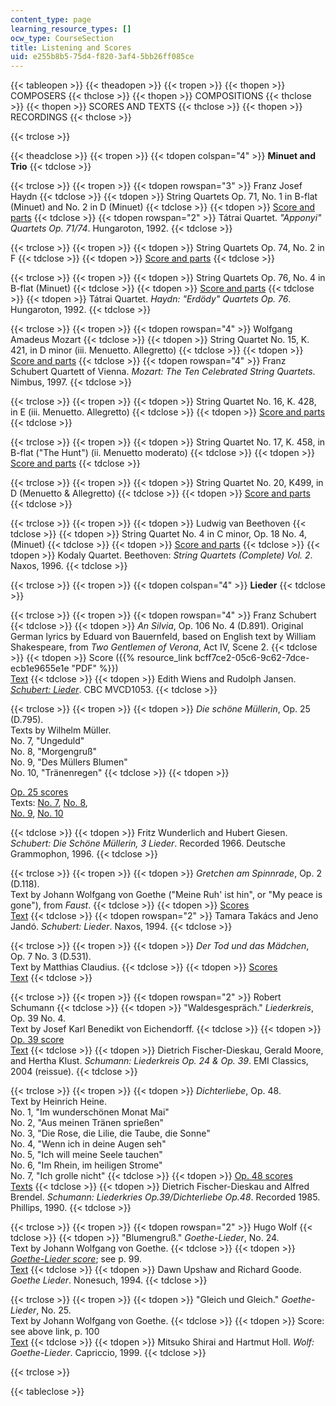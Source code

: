 ```yaml
---
content_type: page
learning_resource_types: []
ocw_type: CourseSection
title: Listening and Scores
uid: e255b8b5-75d4-f820-3af4-5bb26ff085ce
---
```


{{< tableopen >}}
{{< theadopen >}}
{{< tropen >}}
{{< thopen >}}
COMPOSERS
{{< thclose >}}
{{< thopen >}}
COMPOSITIONS
{{< thclose >}}
{{< thopen >}}
SCORES AND TEXTS
{{< thclose >}}
{{< thopen >}}
RECORDINGS
{{< thclose >}}

{{< trclose >}}

{{< theadclose >}}
{{< tropen >}}
{{< tdopen colspan="4" >}}
**Minuet and Trio**
{{< tdclose >}}

{{< trclose >}}
{{< tropen >}}
{{< tdopen rowspan="3" >}}
Franz Josef Haydn
{{< tdclose >}}
{{< tdopen >}}
String Quartets Op. 71, No. 1 in B-flat (Minuet) and No. 2 in D (Minuet)
{{< tdclose >}}
{{< tdopen >}}
[Score and parts](http://imslp.org/wiki/String_Quartets,_Op.71_%28Haydn,_Joseph%29)
{{< tdclose >}}
{{< tdopen rowspan="2" >}}
Tátrai Quartet. _"Apponyi" Quartets Op. 71/74_. Hungaroton, 1992.
{{< tdclose >}}

{{< trclose >}}
{{< tropen >}}
{{< tdopen >}}
String Quartets Op. 74, No. 2 in F
{{< tdclose >}}
{{< tdopen >}}
[Score and parts](http://imslp.org/wiki/String_Quartets,_Op.74_%28Haydn,_Joseph%29)
{{< tdclose >}}

{{< trclose >}}
{{< tropen >}}
{{< tdopen >}}
String Quartets Op. 76, No. 4 in B-flat (Minuet)
{{< tdclose >}}
{{< tdopen >}}
[Score and parts](http://imslp.org/wiki/String_Quartets,_Op.76_%28Haydn,_Joseph%29)
{{< tdclose >}}
{{< tdopen >}}
Tátrai Quartet. _Haydn: "Erdödy" Quartets Op. 76_. Hungaroton, 1992.
{{< tdclose >}}

{{< trclose >}}
{{< tropen >}}
{{< tdopen rowspan="4" >}}
Wolfgang Amadeus Mozart
{{< tdclose >}}
{{< tdopen >}}
String Quartet No. 15, K. 421, in D minor (iii. Menuetto. Allegretto)
{{< tdclose >}}
{{< tdopen >}}
[Score and parts](http://imslp.org/wiki/String_Quartet_No.15,_K.421_%28Mozart,_Wolfgang_Amadeus%29)
{{< tdclose >}}
{{< tdopen rowspan="4" >}}
Franz Schubert Quartett of Vienna. _Mozart: The Ten Celebrated String Quartets_. Nimbus, 1997.
{{< tdclose >}}

{{< trclose >}}
{{< tropen >}}
{{< tdopen >}}
String Quartet No. 16, K. 428, in E (iii. Menuetto. Allegretto)
{{< tdclose >}}
{{< tdopen >}}
[Score and parts](http://imslp.org/wiki/String_Quartet_No.16,_K.428_%28Mozart,_Wolfgang_Amadeus%29)
{{< tdclose >}}

{{< trclose >}}
{{< tropen >}}
{{< tdopen >}}
String Quartet No. 17, K. 458, in B-flat ("The Hunt") (ii. Menuetto moderato)
{{< tdclose >}}
{{< tdopen >}}
[Score and parts](http://imslp.org/wiki/String_Quartet_No.17,_K.458_%28Mozart,_Wolfgang_Amadeus%29)
{{< tdclose >}}

{{< trclose >}}
{{< tropen >}}
{{< tdopen >}}
String Quartet No. 20, K499, in D (Menuetto & Allegretto)
{{< tdclose >}}
{{< tdopen >}}
[Score and parts](http://imslp.org/wiki/String_Quartet_No.20,_K.499_%28Mozart,_Wolfgang_Amadeus%29)
{{< tdclose >}}

{{< trclose >}}
{{< tropen >}}
{{< tdopen >}}
Ludwig van Beethoven
{{< tdclose >}}
{{< tdopen >}}
String Quartet No. 4 in C minor, Op. 18 No. 4, (Minuet)
{{< tdclose >}}
{{< tdopen >}}
[Score and parts](http://imslp.org/wiki/String_Quartet_No.4,_Op.18_No.4_%28Beethoven,_Ludwig_van%29)
{{< tdclose >}}
{{< tdopen >}}
Kodaly Quartet. Beethoven: _String Quartets (Complete) Vol. 2_. Naxos, 1996.
{{< tdclose >}}

{{< trclose >}}
{{< tropen >}}
{{< tdopen colspan="4" >}}
**Lieder**
{{< tdclose >}}

{{< trclose >}}
{{< tropen >}}
{{< tdopen rowspan="4" >}}
Franz Schubert
{{< tdclose >}}
{{< tdopen >}}
_An Silvia_, Op. 106 No. 4 (D.891). Original German lyrics by Eduard von Bauernfeld, based on English text by William Shakespeare, from _Two Gentlemen of Verona_, Act IV, Scene 2.
{{< tdclose >}}
{{< tdopen >}}
Score ({{% resource_link bcff7ce2-05c6-9c62-7dce-ecb1e9655e1e "PDF" %}})  
[Text](http://www.lieder.net/lieder/get_text.html?TextId=19060)
{{< tdclose >}}
{{< tdopen >}}
Edith Wiens and Rudolph Jansen. [_Schubert: Lieder_](http://www.classicsonline.com/catalogue/product.aspx?pid=314488). CBC MVCD1053.
{{< tdclose >}}

{{< trclose >}}
{{< tropen >}}
{{< tdopen >}}
_Die schöne Müllerin_, Op. 25 (D.795).  
Texts by Wilhelm Müller.  
No. 7, "Ungeduld"  
No. 8, "Morgengruß"  
No. 9, "Des Müllers Blumen"  
No. 10, "Tränenregen"
{{< tdclose >}}
{{< tdopen >}}


[Op. 25 scores](http://imslp.org/wiki/Die_Sch%C3%B6ne_M%C3%BCllerin,_D.795_%28Op.25%29_%28Schubert,_Franz%29)  
Texts: [No. 7](http://www.lieder.net/lieder/get_text.html?TextId=11902), [No. 8](http://www.lieder.net/lieder/get_text.html?TextId=11864),  
[No. 9](http://www.lieder.net/lieder/get_text.html?TextId=11793), [No. 10](http://www.lieder.net/lieder/get_text.html?TextId=11896)


{{< tdclose >}}
{{< tdopen >}}
Fritz Wunderlich and Hubert Giesen. _Schubert: Die Schöne Müllerin, 3 Lieder_. Recorded 1966. Deutsche Grammophon, 1996.
{{< tdclose >}}

{{< trclose >}}
{{< tropen >}}
{{< tdopen >}}
_Gretchen am Spinnrade_, Op. 2 (D.118).  
Text by Johann Wolfgang von Goethe ("Meine Ruh' ist hin", or "My peace is gone"), from _Faust_.
{{< tdclose >}}
{{< tdopen >}}
[Scores](http://imslp.org/wiki/Gretchen_am_Spinnrade,_D.118_%28Op.2%29_%28Schubert,_Franz%29)  
[Text](http://www.lieder.net/lieder/get_text.html?TextId=17757)
{{< tdclose >}}
{{< tdopen rowspan="2" >}}
Tamara Takács and Jeno Jandó. _Schubert: Lieder_. Naxos, 1994.
{{< tdclose >}}

{{< trclose >}}
{{< tropen >}}
{{< tdopen >}}
_Der Tod und das Mädchen_, Op. 7 No. 3 (D.531).  
Text by Matthias Claudius.
{{< tdclose >}}
{{< tdopen >}}
[Scores](http://imslp.org/wiki/Der_Tod_und_das_M%C3%A4dchen,_D.531_%28Op.7_No.3%29_%28Schubert,_Franz%29)  
[Text](http://www.lieder.net/lieder/get_text.html?TextId=3856)
{{< tdclose >}}

{{< trclose >}}
{{< tropen >}}
{{< tdopen rowspan="2" >}}
Robert Schumann
{{< tdclose >}}
{{< tdopen >}}
"Waldesgespräch." _Liederkreis_, Op. 39 No. 4.  
Text by Josef Karl Benedikt von Eichendorff.
{{< tdclose >}}
{{< tdopen >}}
[Op. 39 score](http://imslp.org/wiki/Liederkreis,_Op.39_%28Schumann,_Robert%29)  
[Text](http://www.lieder.net/lieder/get_text.html?TextId=5312)
{{< tdclose >}}
{{< tdopen >}}
Dietrich Fischer-Dieskau, Gerald Moore, and Hertha Klust. _Schumann: Liederkreis Op. 24 & Op. 39_. EMI Classics, 2004 (reissue).
{{< tdclose >}}

{{< trclose >}}
{{< tropen >}}
{{< tdopen >}}
_Dichterliebe_, Op. 48.  
Text by Heinrich Heine.  
No. 1, "Im wunderschönen Monat Mai"  
No. 2, "Aus meinen Tränen sprießen"  
No. 3, "Die Rose, die Lilie, die Taube, die Sonne"  
No. 4, "Wenn ich in deine Augen seh"  
No. 5, "Ich will meine Seele tauchen"  
No. 6, "Im Rhein, im heiligen Strome"  
No. 7, "Ich grolle nicht"
{{< tdclose >}}
{{< tdopen >}}
[Op. 48 scores](http://imslp.org/wiki/Dichterliebe,_Op.48_%28Schumann,_Robert%29)  
[Texts](http://www.lieder.net/lieder/assemble_texts.html?SongCycleId=15)
{{< tdclose >}}
{{< tdopen >}}
Dietrich Fischer-Dieskau and Alfred Brendel. _Schumann: Liederkries Op.39/Dichterliebe Op.48_. Recorded 1985. Phillips, 1990.
{{< tdclose >}}

{{< trclose >}}
{{< tropen >}}
{{< tdopen rowspan="2" >}}
Hugo Wolf
{{< tdclose >}}
{{< tdopen >}}
"Blumengruß." _Goethe-Lieder_, No. 24.  
Text by Johann Wolfgang von Goethe.
{{< tdclose >}}
{{< tdopen >}}
_[Goethe-Lieder score](http://imslp.org/wiki/Goethe_Lieder_%28Wolf,_Hugo%29)_; see p. 99.  
[Text](http://www.lieder.net/lieder/get_text.html?TextId=6308)
{{< tdclose >}}
{{< tdopen >}}
Dawn Upshaw and Richard Goode. _Goethe Lieder_. Nonesuch, 1994.
{{< tdclose >}}

{{< trclose >}}
{{< tropen >}}
{{< tdopen >}}
"Gleich und Gleich." _Goethe-Lieder_, No. 25.  
Text by Johann Wolfgang von Goethe.
{{< tdclose >}}
{{< tdopen >}}
Score: see above link, p. 100  
[Text](http://www.lieder.net/lieder/get_text.html?TextId=6434)
{{< tdclose >}}
{{< tdopen >}}
Mitsuko Shirai and Hartmut Holl. _Wolf: Goethe-Lieder_. Capriccio, 1999.
{{< tdclose >}}

{{< trclose >}}

{{< tableclose >}}